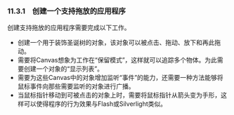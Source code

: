 ### 11.3.1　创建一个支持拖放的应用程序

创建支持拖放的应用程序需要完成以下工作。

+ 创建一个用于装饰圣诞树的对象，该对象可以被点击、拖动、放下和再此拖动。
+ 需要将Canvas想象为工作在“保留模式”，这样就可以追踪多个物体。为此需要创建一个对象的“显示列表”。
+ 需要为这些Canvas中的对象增加监听“事件”的能力，还需要一种方法能够将鼠标事件向那些需要监听的对象进行广播。
+ 当鼠标指针移动到可被点击的对象上时，需要将鼠标指针从箭头变为手形，这样可以使得程序的行为效果与Flash或Silverlight类似。

